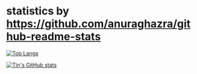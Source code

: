 # statistics by https://github.com/anuraghazra/github-readme-stats

[![Top Langs](https://github-readme-stats.vercel.app/api/top-langs/?username=TranKimTin&layout=compact)](https://github.com/TranKimTin)

[![Tin's GitHub stats](https://github-readme-stats.vercel.app/api?username=TranKimTin&show_icons=true&show=reviews,discussions_started,discussions_answered,prs_merged&rank_icon=percentile)](https://github.com/TranKimTin)
